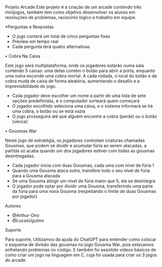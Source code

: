 
Projeto Arcade
Este projeto é a criação de um arcade contendo três minijogos, também tem como objetivo desenvolver os alunos em resoluções de problemas, raciocínio lógico e trabalho em equipe.

•Perguntas e Respostas
- O jogo conterá um total de cinco perguntas fixas
- Preview em tempo real
- Cada pergunta terá quatro alternativas

• Cobra Na Caixa

Este jogo será multiplataforma, onde os jogadores estarão numa sala contendo 5 caixas: uma delas
contém o botão para abrir a porta, enquanto uma outra esconde uma cobra
mortal. A cada rodada, o local do botão e da cobra muda de caixa de forma
aleatória, aumentando o desafio e a imprevisibilidade do jogo.
- Cada jogador deve escolher um nome a partir de uma lista de sete
opções predefinidas, e o computador sorteará quem começará
- O jogador escolhido seleciona uma caixa, e o sistema informará se há
uma cobra, o botão ou se está vazia
- O jogo prosseguirá até que alguém encontre a cobra (perde) ou o botão
(vence)

• Gousmas War

Neste jogo de estratégia, os jogadores controlam criaturas chamadas
Gousmas, que podem se dividir e acumular fúria ao serem atacadas, a partida só acaba quando um dos jogadores estiver com todas as gousmas desintregadas.
- Cada jogador inicia com duas Gousmas, cada uma com nível de fúria 1
- Quando uma Gousma ataca outra, transfere todo o seu nível de fúria
para a Gousma atacada
- Se uma Gousma atingir um nível de fúria maior que 5, ela se desintegra
- O jogador pode optar por dividir uma Gousma, transferindo uma parte da
fúria para uma nova Gousma (respeitando o limite de duas Gousmas por
jogador)

Autores
- @Arthur-Ono
- @LucasUgulino

Suporte

Para suporte, Utilizamos da ajuda do ChatGPT para entender como colocar o esquema de divisão das gousmas no jogo Gousma War, pois estavamos enfretando problemas no código.
E também foi assistido vídeos básicos de como criar um jogo na linguagem em C, cuja foi usada para criar os 3 jogos do arcade.
